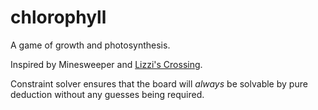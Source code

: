 # chlorophyll

A game of growth and photosynthesis.

Inspired by Minesweeper and
[Lizzi's Crossing](https://evalee.itch.io/lizzi-crossing).

Constraint solver ensures that the board will *always* be solvable by
pure deduction without any guesses being required.

